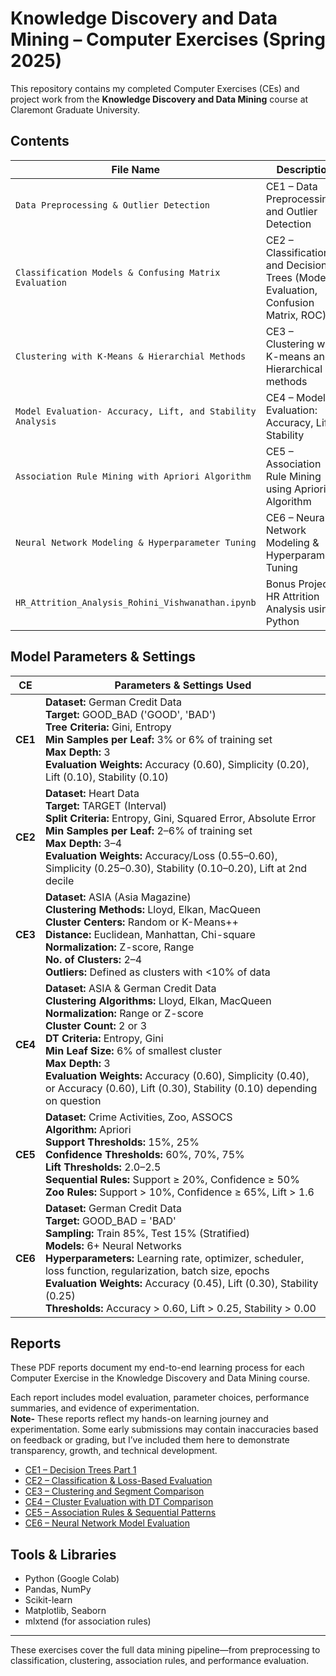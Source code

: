 # Knowledge Discovery and Data Mining – Computer Exercises (Spring 2025)

This repository contains my completed Computer Exercises (CEs) and project work from the **Knowledge Discovery and Data Mining** course at Claremont Graduate University.

## Contents

| File Name | Description |
|-----------|-------------|
| `Data Preprocessing & Outlier Detection` | CE1 – Data Preprocessing and Outlier Detection |
| `Classification Models & Confusing Matrix Evaluation` | CE2 – Classification and Decision Trees (Model Evaluation, Confusion Matrix, ROC) |
| `Clustering with K-Means & Hierarchial Methods` | CE3 – Clustering with K-means and Hierarchical methods |
| `Model Evaluation- Accuracy, Lift, and Stability Analysis` | CE4 – Model Evaluation: Accuracy, Lift, Stability |
| `Association Rule Mining with Apriori Algorithm` | CE5 – Association Rule Mining using Apriori Algorithm |
| `Neural Network Modeling & Hyperparameter Tuning` | CE6 – Neural Network Modeling & Hyperparameter Tuning |
| `HR_Attrition_Analysis_Rohini_Vishwanathan.ipynb` | Bonus Project – HR Attrition Analysis using Python |

##  Model Parameters & Settings

| CE | Parameters & Settings Used |
|----|----------------------------|
| **CE1** | **Dataset:** German Credit Data<br>**Target:** GOOD_BAD ('GOOD', 'BAD')<br>**Tree Criteria:** Gini, Entropy<br>**Min Samples per Leaf:** 3% or 6% of training set<br>**Max Depth:** 3<br>**Evaluation Weights:** Accuracy (0.60), Simplicity (0.20), Lift (0.10), Stability (0.10) |
| **CE2** | **Dataset:** Heart Data<br>**Target:** TARGET (Interval)<br>**Split Criteria:** Entropy, Gini, Squared Error, Absolute Error<br>**Min Samples per Leaf:** 2–6% of training set<br>**Max Depth:** 3–4<br>**Evaluation Weights:** Accuracy/Loss (0.55–0.60), Simplicity (0.25–0.30), Stability (0.10–0.20), Lift at 2nd decile |
| **CE3** | **Dataset:** ASIA (Asia Magazine)<br>**Clustering Methods:** Lloyd, Elkan, MacQueen<br>**Cluster Centers:** Random or K-Means++<br>**Distance:** Euclidean, Manhattan, Chi-square<br>**Normalization:** Z-score, Range<br>**No. of Clusters:** 2–4<br>**Outliers:** Defined as clusters with <10% of data |
| **CE4** | **Dataset:** ASIA & German Credit Data<br>**Clustering Algorithms:** Lloyd, Elkan, MacQueen<br>**Normalization:** Range or Z-score<br>**Cluster Count:** 2 or 3<br>**DT Criteria:** Entropy, Gini<br>**Min Leaf Size:** 6% of smallest cluster<br>**Max Depth:** 3<br>**Evaluation Weights:** Accuracy (0.60), Simplicity (0.40), or Accuracy (0.60), Lift (0.30), Stability (0.10) depending on question |
| **CE5** | **Dataset:** Crime Activities, Zoo, ASSOCS<br>**Algorithm:** Apriori<br>**Support Thresholds:** 15%, 25%<br>**Confidence Thresholds:** 60%, 70%, 75%<br>**Lift Thresholds:** 2.0–2.5<br>**Sequential Rules:** Support ≥ 20%, Confidence ≥ 50%<br>**Zoo Rules:** Support > 10%, Confidence ≥ 65%, Lift > 1.6 |
| **CE6** | **Dataset:** German Credit Data<br>**Target:** GOOD_BAD = 'BAD'<br>**Sampling:** Train 85%, Test 15% (Stratified)<br>**Models:** 6+ Neural Networks<br>**Hyperparameters:** Learning rate, optimizer, scheduler, loss function, regularization, batch size, epochs<br>**Evaluation Weights:** Accuracy (0.45), Lift (0.30), Stability (0.25)<br>**Thresholds:** Accuracy > 0.60, Lift > 0.25, Stability > 0.00 |

##  Reports

These PDF reports document my end-to-end learning process for each Computer Exercise in the Knowledge Discovery and Data Mining course.

Each report includes model evaluation, parameter choices, performance summaries, and evidence of experimentation.  
**Note-** These reports reflect my hands-on learning journey and experimentation. Some early submissions may contain inaccuracies based on feedback or grading, but I’ve included them here to demonstrate transparency, growth, and technical development.

- [CE1 – Decision Trees Part 1](./reports/CE1_Report.pdf)
- [CE2 – Classification & Loss-Based Evaluation](./reports/CE2_Report.pdf)
- [CE3 – Clustering and Segment Comparison](./reports/CE3_Report.pdf)
- [CE4 – Cluster Evaluation with DT Comparison](./reports/CE4_Report.pdf)
- [CE5 – Association Rules & Sequential Patterns](./reports/CE5_Report.pdf)
- [CE6 – Neural Network Model Evaluation](./reports/CE6_Report.pdf)


## Tools & Libraries
- Python (Google Colab)
- Pandas, NumPy
- Scikit-learn
- Matplotlib, Seaborn
- mlxtend (for association rules)

---

These exercises cover the full data mining pipeline—from preprocessing to classification, clustering, association rules, and performance evaluation.


